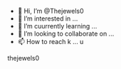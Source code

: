 - 👋 Hi, I’m @Thejewels0
- 👀 I’m interested in ...
- 🌱 I’m cuurrently learning ...
- 💞️ I’m looking to collaborate on ...
- 📫 How to reach k ...
u
<!---
Thejewels0/Thejewels0 is a ✨ special ✨ repository because its `README.md` (this file) appears on your GitHub profile.
You can click the Preview link to take a look at your changes.
--->
 thejewels0
